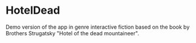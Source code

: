# HotelDead
Demo version of the app in genre interactive fiction based on the book by Brothers Strugatsky "Hotel of the dead mountaineer".
